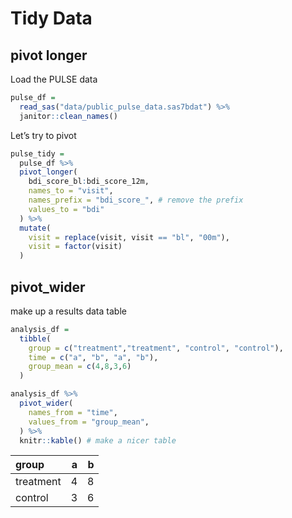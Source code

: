 Tidy Data
================

## pivot longer

Load the PULSE data

``` r
pulse_df = 
  read_sas("data/public_pulse_data.sas7bdat") %>% 
  janitor::clean_names()
```

Let’s try to pivot

``` r
pulse_tidy =
  pulse_df %>% 
  pivot_longer(
    bdi_score_bl:bdi_score_12m,
    names_to = "visit",
    names_prefix = "bdi_score_", # remove the prefix
    values_to = "bdi"
  ) %>% 
  mutate(
    visit = replace(visit, visit == "bl", "00m"),
    visit = factor(visit)
  )
```

## pivot\_wider

make up a results data table

``` r
analysis_df =
  tibble(
    group = c("treatment","treatment", "control", "control"),
    time = c("a", "b", "a", "b"),
    group_mean = c(4,8,3,6)
  )

analysis_df %>%
  pivot_wider(
    names_from = "time",
    values_from = "group_mean",
  ) %>% 
  knitr::kable() # make a nicer table
```

| group     |   a |   b |
|:----------|----:|----:|
| treatment |   4 |   8 |
| control   |   3 |   6 |
